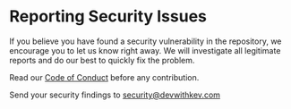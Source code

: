 # Reporting Security Issues

If you believe you have found a security vulnerability in the repository, we encourage you to let us know right away. We will investigate all legitimate reports and do our best to quickly fix the problem.

Read our [Code of Conduct](./CODE_OF_CONDUCT.md) before any contribution.

Send your security findings to security@devwithkev.com
